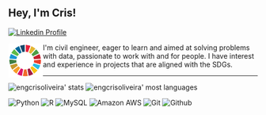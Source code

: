 ## Hey, I'm Cris!
 [![Linkedin Profile](https://img.shields.io/badge/-Cristina%20Oliveira-blue?style=flat-square&logo=Linkedin&logoColor=white&link=https://www.linkedin.com/in/cristina-pereira-oliveira/)](https://www.linkedin.com/in/cristina-pereira-oliveira/)

<p>
  <img width="70" align='left' src="https://github.com/engcrisoliveira/engcrisoliveira/blob/main/icon/sdg_onu.png?raw=true">
</p>

I'm civil engineer, eager to learn and aimed at solving problems with data, passionate to work with and for people. I have interest and experience in projects that are aligned with the SDGs.

---
<p align="left">
<img width="500em" src="https://github-readme-stats.vercel.app/api?username=engcrisoliveira&show_icons=true&hide_title=true&include_all_commits=true&theme=github_dark" alt="engcrisoliveira' stats"/>
<img width="500em" src="https://github-readme-stats.vercel.app/api/top-langs/?username=engcrisoliveira&layout=compact&hide_title=true&theme=github_dark" alt="engcrisoliveira' most languages"/>
</p>

![Python](https://img.shields.io/badge/-Python-05122A?style=flat&logo=python)
![R](https://img.shields.io/badge/-R-05122A?style=flat&logo=r)
![MySQL](https://img.shields.io/badge/-MySQL-05122A?style=flat&logo=mysql&logoColor=white)
![Amazon AWS](https://img.shields.io/badge/-Amazon%20AWS-05122A?style=flat&logo=amazon-aws&logoColor=ff9900)
![Git](https://img.shields.io/badge/-Git-05122A?style=flat&logo=git)
![Github](https://img.shields.io/badge/-Github-05122A?style=flat&logo=github)
